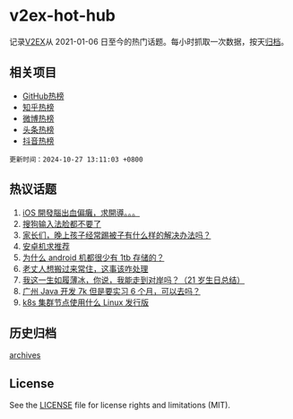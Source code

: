 # v2ex-hot-hub

 记录[V2EX](https://www.v2ex.com/)从 2021-01-06 日至今的热门话题。每小时抓取一次数据，按天[归档](archives)。
 
 ## 相关项目

- [GitHub热榜](https://github.com/lonnyzhang423/github-hot-hub)
- [知乎热榜](https://github.com/lonnyzhang423/zhihu-hot-hub)
- [微博热榜](https://github.com/lonnyzhang423/weibo-hot-hub)
- [头条热榜](https://github.com/lonnyzhang423/toutiao-hot-hub)
- [抖音热榜](https://github.com/lonnyzhang423/douyin-hot-hub)


 `更新时间：2024-10-27 13:11:03 +0800`

## 热议话题

1. [iOS 開發腦出血偏癱，求開導。。。](https://www.v2ex.com/t/1083851)
1. [搜狗输入法脸都不要了](https://www.v2ex.com/t/1083917)
1. [家长们，晚上孩子经常踢被子有什么样的解决办法吗？](https://www.v2ex.com/t/1083815)
1. [安卓机求推荐](https://www.v2ex.com/t/1083847)
1. [为什么 android 机都很少有 1tb 存储的？](https://www.v2ex.com/t/1083948)
1. [老丈人想搬过来常住，这事该咋处理](https://www.v2ex.com/t/1083958)
1. [我这一生如履薄冰，你说，我能走到对岸吗？（21 岁生日总结）](https://www.v2ex.com/t/1083931)
1. [广州 Java 开发 7k 但是要实习 6 个月，可以去吗？](https://www.v2ex.com/t/1083867)
1. [k8s 集群节点使用什么 Linux 发行版](https://www.v2ex.com/t/1083860)

## 历史归档

[archives](archives)

## License

See the [LICENSE](LICENSE) file for license rights and limitations (MIT).
